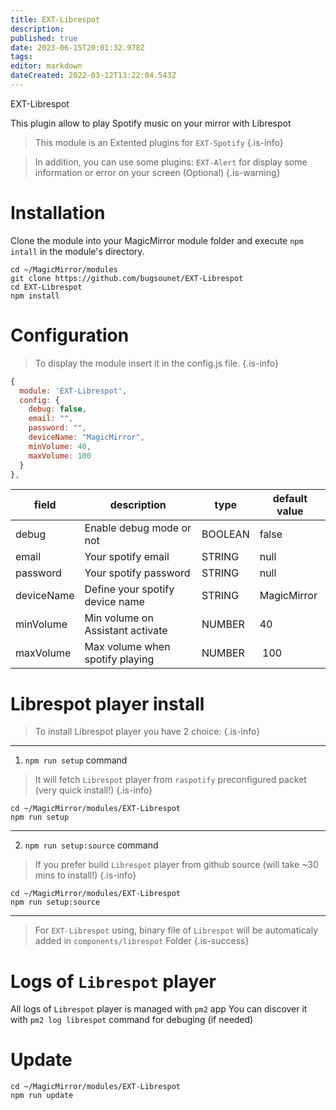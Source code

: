 ```yaml
---
title: EXT-Librespot
description: 
published: true
date: 2023-06-15T20:01:32.978Z
tags: 
editor: markdown
dateCreated: 2022-03-12T13:22:04.543Z
---
```


EXT-Librespot

This plugin allow to play Spotify music on your mirror with Librespot

> This module is an Extented plugins for `EXT-Spotify`
{.is-info}

> In addition, you can use some plugins:
> `EXT-Alert` for display some information or error on your screen (Optional)
{.is-warning}


# Installation

Clone the module into your MagicMirror module folder and execute `npm intall` in the module's directory.
```
cd ~/MagicMirror/modules
git clone https://github.com/bugsounet/EXT-Librespot
cd EXT-Librespot
npm install
```

# Configuration
> To display the module insert it in the config.js file.
{.is-info}

```js
{
  module: 'EXT-Librespot',
  config: {
    debug: false,
    email: "",
    password: "",
    deviceName: "MagicMirror",
    minVolume: 40,
    maxVolume: 100
  }
},
```

|field  | description | type | default value
|---|---|---|---
|debug | Enable debug mode or not | BOOLEAN | false
|email | Your spotify email | STRING | null
|password | Your spotify password  | STRING | null
|deviceName | Define your spotify device name | STRING | MagicMirror
|minVolume | Min volume on Assistant activate | NUMBER | 40
|maxVolume | Max volume when spotify playing | NUMBER | 100

# Librespot player install
> To install Librespot player you have 2 choice:
{.is-info}

---
1) `npm run setup` command
> It will fetch `Librespot` player from `raspotify` preconfigured packet
> (very quick install!)
{.is-info}

```
cd ~/MagicMirror/modules/EXT-Librespot
npm run setup
```

---
2) `npm run setup:source` command
> If you prefer build `Librespot` player from github source
> (will take ~30 mins to install!)
{.is-info}

```
cd ~/MagicMirror/modules/EXT-Librespot
npm run setup:source
```
---
> For `EXT-Librespot` using, binary file of `Librespot` will be automaticaly added in `components/librespot` Folder
{.is-success}

# Logs of `Librespot` player
All logs of `Librespot` player is managed with `pm2` app
You can discover it with `pm2 log librespot` command for debuging (if needed)

# Update
```
cd ~/MagicMirror/modules/EXT-Librespot
npm run update
```
